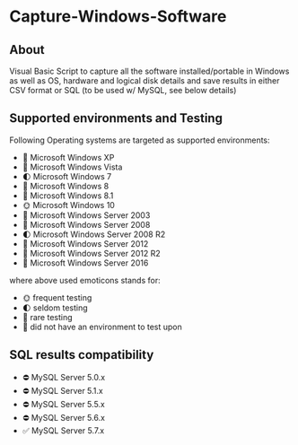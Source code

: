 # Capture-Windows-Software
## About
Visual Basic Script to capture all the software installed/portable in Windows
 as well as OS, hardware and logical disk details and save results 
 in either CSV format or SQL (to be used w/ MySQL, see below details)

## Supported environments and Testing
Following Operating systems are targeted as supported environments:
* :crescent_moon: Microsoft Windows XP
* :crescent_moon: Microsoft Windows Vista
* :first_quarter_moon: Microsoft Windows 7
* :crescent_moon: Microsoft Windows 8
* :crescent_moon: Microsoft Windows 8.1
* :sun_with_face: Microsoft Windows 10
* :crescent_moon: Microsoft Windows Server 2003
* :crescent_moon: Microsoft Windows Server 2008
* :first_quarter_moon: Microsoft Windows Server 2008 R2
* :crescent_moon: Microsoft Windows Server 2012
* :crescent_moon: Microsoft Windows Server 2012 R2
* :crescent_moon: Microsoft Windows Server 2016

where above used emoticons stands for:
* :sun_with_face: frequent testing
* :first_quarter_moon: seldom testing
* :new_moon_with_face: rare testing
* :crescent_moon: did not have an environment to test upon

## SQL results compatibility
* :no_entry: MySQL Server 5.0.x
* :no_entry: MySQL Server 5.1.x
* :no_entry: MySQL Server 5.5.x
* :no_entry: MySQL Server 5.6.x
* :white_check_mark: MySQL Server 5.7.x
